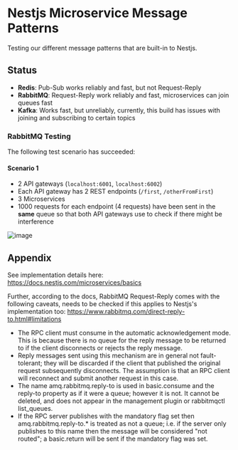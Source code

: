# Nestjs Microservice Message Patterns

Testing our different message patterns that are built-in to Nestjs.

## Status

- **Redis**: Pub-Sub works reliably and fast, but not Request-Reply
- **RabbitMQ**: Request-Reply work reliably and fast, microservices can join queues fast
- **Kafka**: Works fast, but unreliably, currently, this build has issues with joining and subscribing to certain topics

### RabbitMQ Testing

The following test scenario has succeeded:

#### Scenario 1

- 2 API gateways (`localhost:6001`, `localhost:6002`)
- Each API gateway has 2 REST endpoints (`/first`, `/otherFromFirst`)
- 3 Microservices
- 1000 requests for each endpoint (4 requests) have been sent in the **same** queue so that both API gateways use to check if there might be interference

![image](https://user-images.githubusercontent.com/14868134/147697138-34f91450-a4db-4448-a26f-cae668e44c31.png)

## Appendix

See implementation details here: https://docs.nestjs.com/microservices/basics

Further, according to the docs, RabbitMQ Request-Reply comes with the following caveats, needs to be checked if this applies to Nestjs's implementation too: https://www.rabbitmq.com/direct-reply-to.html#limitations

- The RPC client must consume in the automatic acknowledgement mode. This is because there is no queue for the reply message to be returned to if the client disconnects or rejects the reply message.
- Reply messages sent using this mechanism are in general not fault-tolerant; they will be discarded if the client that published the original request subsequently disconnects. The assumption is that an RPC client will reconnect and submit another request in this case.
- The name amq.rabbitmq.reply-to is used in basic.consume and the reply-to property as if it were a queue; however it is not. It cannot be deleted, and does not appear in the management plugin or rabbitmqctl list_queues.
- If the RPC server publishes with the mandatory flag set then amq.rabbitmq.reply-to.* is treated as not a queue; i.e. if the server only publishes to this name then the message will be considered "not routed"; a basic.return will be sent if the mandatory flag was set.


